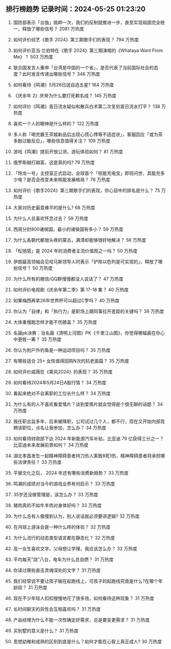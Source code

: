 
## 排行榜趋势 记录时间：2024-05-25 01:23:20
  
  1. 国防部表示「台独」挑衅一次，我们的反制就推进一步，直至实现祖国完全统一，释放了哪些信号？ 2081 万热度
    
  2. 如何评价综艺《歌手 2024》第三期歌手们的表现？ 794 万热度
    
  3. 如何评价亚当·兰伯特在《歌手 2024》第三期演唱的《Whataya Want From Me》？ 503 万热度
    
  4. 联合国发言人重申「台湾是中国的一个省」，是否代表了当前国际社会的态度？此时发言传递出哪些信号？ 346 万热度
    
  5. 如何看待《鸣潮》5月26日送自选五星? 164 万热度
    
  6. 《庆余年 2》庆帝为什么要打死赖名成？ 145 万热度
    
  7. 如何评价《鸣潮》首日流水疑似和散兵白术第二次复刻首日流水打平？ 138 万热度
    
  8. 喜欢一个人的眼神是什么样的？ 122 万热度
    
  9. 多人称「喝完霸王茶姬新品后出现心慌心悸等不适症状」，客服回应「或为茶多酚过敏反应」，哪些信息值得关注？ 109 万热度
    
  10. 游戏《鸣潮》提前开放公测，游玩体验如何？ 81 万热度
    
  11. 俄罗斯越打越富，这是真的吗? 79 万热度
    
  12. 「玲龙一号」主控室正式启动，全球首个「核能充电宝」即将问世，其能充多少电？是否会改变未来核能发展格局？ 76 万热度
    
  13. 如何评价《歌手2024》第三期歌手们的表现，你心目中的排名是什么？ 75 万热度
    
  14. 大家对历史最意难平的是什么? 68 万热度
    
  15. 为什么人总喜欢怀念过去？ 59 万热度
    
  16. 西周分封800诸侯国，最小的诸侯国有多小？ 59 万热度
    
  17. 为什么各朝代都很头疼的蒙古，满清却能够很好地解决？ 56 万热度
    
  18. 「松弛感」是 2024 年的消费者主流价值观之一吗？ 50 万热度
    
  19. 伊朗最高领袖会见哈马斯领导人时表示「铲除以色列是可实现的」，释放了哪些信号？ 50 万热度
    
  20. 为什么所有的微信/QQ群慢慢都没人说话了？ 47 万热度
    
  21. 如何评价电视剧《庆余年第二季》第 17-18 集？ 40 万热度
    
  22. 如果梅西再拿26年世界杯可以超过C罗吗？ 40 万热度
    
  23. 你认为「自律」和「执行力」是职场上跟同事拉开差距的关键吗？ 39 万热度
    
  24. 大体重慢跑怎样才能不伤膝盖？ 35 万热度
    
  25. 名画pk决赛：当名画《清明上河图》PK《千里江山图》，你觉得哪幅画在你心中更胜一筹？ 35 万热度
    
  26. 你认为到户外钓鱼是一种运动项目吗？ 35 万热度
    
  27. 有哪些适合 25+ 女性值得回购N次的抗老面霜？ 35 万热度
    
  28. 如何评价戚薇在《乘风2024》的表现？ 35 万热度
    
  29. 如何看待2024年5月24日A股行情？ 34 万热度
    
  30. 看起来绝对不会离职的工位长什么样？ 34 万热度
    
  31. 为什么有的人不喜欢看爱情片？谈到爱情片就会觉得是个很无聊的话题？ 34 万热度
    
  32. 我任职总监多年，后来被降职，公司试过几个人，都不行，现在又开始内部竞聘该职位，点名让我参加，怎么办？ 34 万热度
    
  33. 如何看待财政部下达 2024 年新能源汽车补贴，比亚迪 79 亿获得三分之一？比亚迪未来发展前景如何？ 34 万热度
    
  34. 湖北孝昌发生一起精神障碍患者持刀伤人案致8死1伤，精神障碍患者将承担哪些法律责任？ 33 万热度
    
  35. 平替文化之后， 2024 年还有哪些消费新趋势？ 33 万热度
    
  36. 鸣潮的成绩对当今的游戏业界有何启示？ 33 万热度
    
  37. 35岁还没做管理层，该怎么办？ 33 万热度
    
  38. 猪肉真的不如牛羊肉对身体好吗？ 33 万热度
    
  39. 为什么总有人傲慢到认为，别人说话就必须要讲逻辑? 32 万热度
    
  40. 在月球上游泳会是一种什么样的体验？ 32 万热度
    
  41. 为什么流行的动态类型语言都在静态化？ 32 万热度
    
  42. 高一女生喜欢文学，父母想让学理，我应该怎么办？ 32 万热度
    
  43. 平均每天“烧”八台，电车为什么总自燃？ 31 万热度
    
  44. 你读过哪些直击灵魂深处的文字？ 31 万热度
    
  45. 我们经常说不要让孩子输在起跑线上，可孩子的起跑线究竟是什么?在哪个年龄段？ 31 万热度
    
  46. 现在不少年轻人扣扣搜搜地花了很多钱，如何看待这种现象？ 31 万热度
    
  47. 长时间聊天的异性会互相喜欢吗？ 31 万热度
    
  48. 产品经理为什么不能一次性确定好需求，总是要变更需求？ 31 万热度
    
  49. 买别墅的意义是什么？ 31 万热度
    
  50. 思想幼稚和成熟的区别到底是什么？如何才能在心智上真正成人? 30 万热度
    